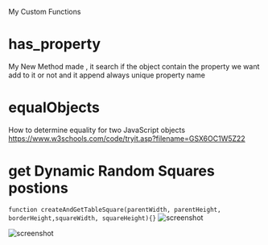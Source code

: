 My Custom Functions

# has_property
My New Method made , it search if the object contain the property we want add to it or not and it append always  unique property  name 


# equalObjects
How to determine equality for two JavaScript objects
https://www.w3schools.com/code/tryit.asp?filename=GSX6OC1W5Z22


# get Dynamic Random Squares postions 
```function createAndGetTableSquare(parentWidth, parentHeight, borderHeight,squareWidth, squareHeight){}```
![screenshot](random.JPG)

![screenshot](mygame.JPG)


